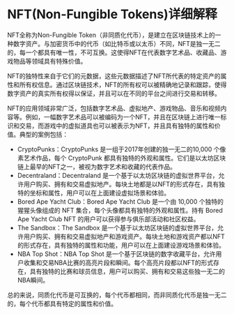 # NFT(Non-Fungible Tokens)详细解释

NFT全称为Non-Fungible Token（非同质化代币），是建立在区块链技术上的一种数字资产。与加密货币中的代币（如比特币或以太币）不同，NFT是独一无二的，每一个都具有唯一性，不可互换。这使得NFT在代表数字艺术品、收藏品、游戏物品等领域具有特殊价值。

NFT的独特性来自于它们的元数据，这些元数据描述了NFT所代表的特定资产的属性和所有权信息。通过区块链技术，NFT的所有权可以被精确地记录和跟踪，使得数字资产的真实所有权得以保证，并且可以在不同的平台之间进行交易和转移。

NFT的应用领域非常广泛，包括数字艺术品、虚拟地产、游戏物品、音乐和视频内容等。例如，一幅数字艺术品可以被编码为一个NFT，并且在区块链上进行唯一标识和交易，而游戏中的虚拟道具也可以被表示为NFT，并且具有独特的属性和价值。典型的案例包括：

- CryptoPunks：CryptoPunks 是一组于2017年创建的独一无二的10,000 个像素艺术作品，每个 CryptoPunk 都具有独特的外观和属性。它们是以太坊区块链上最早的NFT之一，被视为数字艺术和收藏的代表作品。
- Decentraland：Decentraland 是一个基于以太坊区块链的虚拟世界平台，允许用户购买、拥有和交易虚拟地产。每块土地都是以NFT的形式存在，具有独特的坐标和属性，用户可以在上面建设虚拟场景和体验。
- Bored Ape Yacht Club：Bored Ape Yacht Club 是一个由 10,000 个独特的猩猩头像组成的 NFT 集合，每个头像都具有独特的外观和属性。持有 Bored Ape Yacht Club NFT 的用户可以获得参与俱乐部活动和社区权益。
- The Sandbox：The Sandbox 是一个基于以太坊区块链的虚拟世界平台，允许用户购买、拥有和交易虚拟地产和游戏资产。每块土地和游戏资产都以NFT的形式存在，具有独特的属性和功能，用户可以在上面建设游戏场景和体验。
- NBA Top Shot：NBA Top Shot 是一个基于区块链的数字收藏平台，允许用户收集和交易NBA比赛的高亮片段和瞬间。每个高亮片段都以NFT的形式存在，具有独特的比赛和球员信息，用户可以购买、拥有和交易这些独一无二的NBA瞬间。

总的来说，同质化代币是可互换的，每个代币都相同，而非同质化代币是独一无二的，每个代币都具有特定的属性和价值。